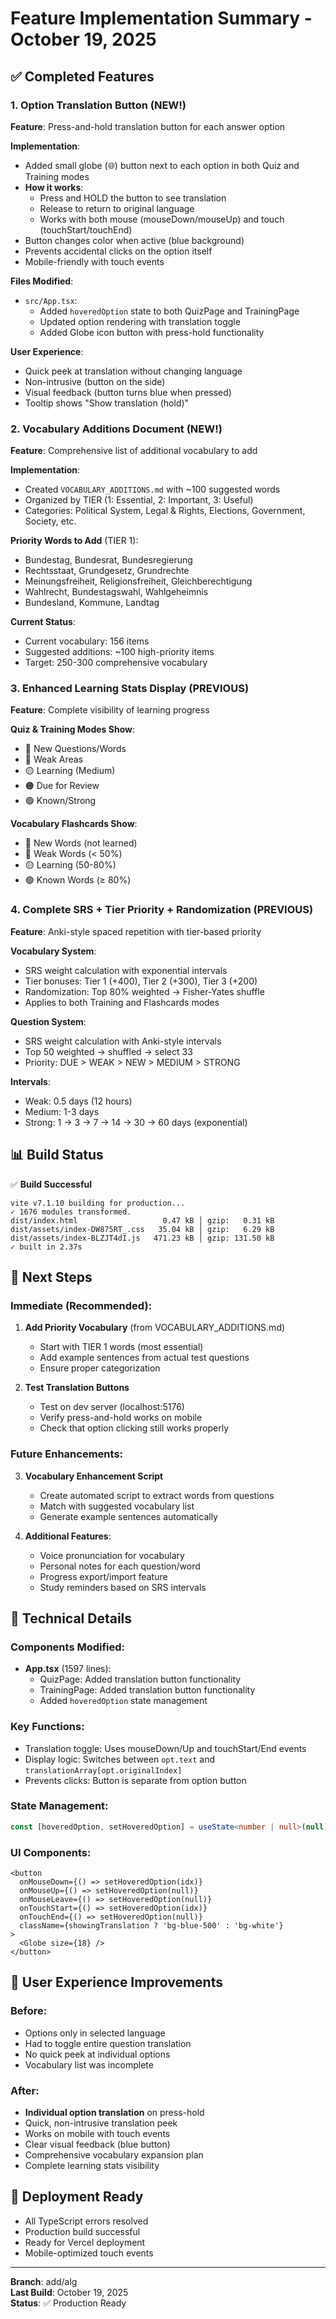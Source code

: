# Feature Implementation Summary - October 19, 2025

## ✅ Completed Features

### 1. Option Translation Button (NEW!)
**Feature**: Press-and-hold translation button for each answer option

**Implementation**:
- Added small globe (🌐) button next to each option in both Quiz and Training modes
- **How it works**:
  - Press and HOLD the button to see translation
  - Release to return to original language
  - Works with both mouse (mouseDown/mouseUp) and touch (touchStart/touchEnd)
- Button changes color when active (blue background)
- Prevents accidental clicks on the option itself
- Mobile-friendly with touch events

**Files Modified**:
- `src/App.tsx`: 
  - Added `hoveredOption` state to both QuizPage and TrainingPage
  - Updated option rendering with translation toggle
  - Added Globe icon button with press-hold functionality

**User Experience**:
- Quick peek at translation without changing language
- Non-intrusive (button on the side)
- Visual feedback (button turns blue when pressed)
- Tooltip shows "Show translation (hold)"

### 2. Vocabulary Additions Document (NEW!)
**Feature**: Comprehensive list of additional vocabulary to add

**Implementation**:
- Created `VOCABULARY_ADDITIONS.md` with ~100 suggested words
- Organized by TIER (1: Essential, 2: Important, 3: Useful)
- Categories: Political System, Legal & Rights, Elections, Government, Society, etc.

**Priority Words to Add** (TIER 1):
- Bundestag, Bundesrat, Bundesregierung
- Rechtsstaat, Grundgesetz, Grundrechte
- Meinungsfreiheit, Religionsfreiheit, Gleichberechtigung
- Wahlrecht, Bundestagswahl, Wahlgeheimnis
- Bundesland, Kommune, Landtag

**Current Status**:
- Current vocabulary: 156 items
- Suggested additions: ~100 high-priority items
- Target: 250-300 comprehensive vocabulary

### 3. Enhanced Learning Stats Display (PREVIOUS)
**Feature**: Complete visibility of learning progress

**Quiz & Training Modes Show**:
- 🔵 New Questions/Words
- 🔴 Weak Areas
- 🟡 Learning (Medium)
- 🟠 Due for Review
- 🟢 Known/Strong

**Vocabulary Flashcards Show**:
- 🔵 New Words (not learned)
- 🔴 Weak Words (< 50%)
- 🟡 Learning (50-80%)
- 🟢 Known Words (≥ 80%)

### 4. Complete SRS + Tier Priority + Randomization (PREVIOUS)
**Feature**: Anki-style spaced repetition with tier-based priority

**Vocabulary System**:
- SRS weight calculation with exponential intervals
- Tier bonuses: Tier 1 (+400), Tier 2 (+300), Tier 3 (+200)
- Randomization: Top 80% weighted → Fisher-Yates shuffle
- Applies to both Training and Flashcards modes

**Question System**:
- SRS weight calculation with Anki-style intervals
- Top 50 weighted → shuffled → select 33
- Priority: DUE > WEAK > NEW > MEDIUM > STRONG

**Intervals**:
- Weak: 0.5 days (12 hours)
- Medium: 1-3 days
- Strong: 1 → 3 → 7 → 14 → 30 → 60 days (exponential)

## 📊 Build Status
✅ **Build Successful**
```
vite v7.1.10 building for production...
✓ 1676 modules transformed.
dist/index.html                   0.47 kB │ gzip:   0.31 kB
dist/assets/index-DW875RT_.css   35.04 kB │ gzip:   6.29 kB
dist/assets/index-BLZJT4dI.js   471.23 kB │ gzip: 131.50 kB
✓ built in 2.37s
```

## 🎯 Next Steps

### Immediate (Recommended):
1. **Add Priority Vocabulary** (from VOCABULARY_ADDITIONS.md)
   - Start with TIER 1 words (most essential)
   - Add example sentences from actual test questions
   - Ensure proper categorization

2. **Test Translation Buttons**
   - Test on dev server (localhost:5176)
   - Verify press-and-hold works on mobile
   - Check that option clicking still works properly

### Future Enhancements:
3. **Vocabulary Enhancement Script**
   - Create automated script to extract words from questions
   - Match with suggested vocabulary list
   - Generate example sentences automatically

4. **Additional Features**:
   - Voice pronunciation for vocabulary
   - Personal notes for each question/word
   - Progress export/import feature
   - Study reminders based on SRS intervals

## 🔧 Technical Details

### Components Modified:
- **App.tsx** (1597 lines):
  - QuizPage: Added translation button functionality
  - TrainingPage: Added translation button functionality
  - Added `hoveredOption` state management
  
### Key Functions:
- Translation toggle: Uses mouseDown/Up and touchStart/End events
- Display logic: Switches between `opt.text` and `translationArray[opt.originalIndex]`
- Prevents clicks: Button is separate from option button

### State Management:
```typescript
const [hoveredOption, setHoveredOption] = useState<number | null>(null);
```

### UI Components:
```tsx
<button
  onMouseDown={() => setHoveredOption(idx)}
  onMouseUp={() => setHoveredOption(null)}
  onMouseLeave={() => setHoveredOption(null)}
  onTouchStart={() => setHoveredOption(idx)}
  onTouchEnd={() => setHoveredOption(null)}
  className={showingTranslation ? 'bg-blue-500' : 'bg-white'}
>
  <Globe size={18} />
</button>
```

## 📱 User Experience Improvements

### Before:
- Options only in selected language
- Had to toggle entire question translation
- No quick peek at individual options
- Vocabulary list was incomplete

### After:
- **Individual option translation** on press-hold
- Quick, non-intrusive translation peek
- Works on mobile with touch events
- Clear visual feedback (blue button)
- Comprehensive vocabulary expansion plan
- Complete learning stats visibility

## 🚀 Deployment Ready
- All TypeScript errors resolved
- Production build successful
- Ready for Vercel deployment
- Mobile-optimized touch events

---
**Branch**: add/alg  
**Last Build**: October 19, 2025  
**Status**: ✅ Production Ready
